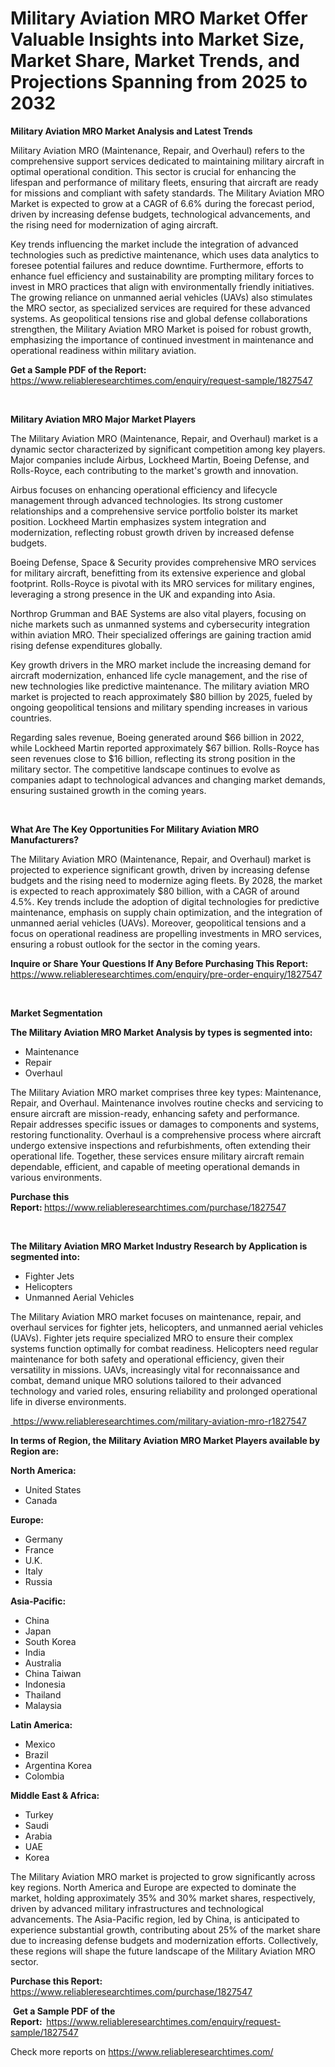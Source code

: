 <p><h1>Military Aviation MRO Market Offer Valuable Insights into Market Size, Market Share, Market Trends, and Projections Spanning from 2025 to 2032</h1></p><p><strong>Military Aviation MRO Market Analysis and Latest Trends</strong></p>
<p><p>Military Aviation MRO (Maintenance, Repair, and Overhaul) refers to the comprehensive support services dedicated to maintaining military aircraft in optimal operational condition. This sector is crucial for enhancing the lifespan and performance of military fleets, ensuring that aircraft are ready for missions and compliant with safety standards. The Military Aviation MRO Market is expected to grow at a CAGR of 6.6% during the forecast period, driven by increasing defense budgets, technological advancements, and the rising need for modernization of aging aircraft.</p><p>Key trends influencing the market include the integration of advanced technologies such as predictive maintenance, which uses data analytics to foresee potential failures and reduce downtime. Furthermore, efforts to enhance fuel efficiency and sustainability are prompting military forces to invest in MRO practices that align with environmentally friendly initiatives. The growing reliance on unmanned aerial vehicles (UAVs) also stimulates the MRO sector, as specialized services are required for these advanced systems. As geopolitical tensions rise and global defense collaborations strengthen, the Military Aviation MRO Market is poised for robust growth, emphasizing the importance of continued investment in maintenance and operational readiness within military aviation.</p></p>
<p><strong>Get a Sample PDF of the Report:&nbsp;</strong> <a href="https://www.reliableresearchtimes.com/enquiry/request-sample/1827547?utm_campaign=2006&utm_medium=2&utm_source=Github&utm_content=ia&utm_term=11032025&utm_id=military-aviation-mro">https://www.reliableresearchtimes.com/enquiry/request-sample/1827547</a></p>
<p>&nbsp;</p>
<p><strong>Military Aviation MRO Major Market Players</strong></p>
<p><p>The Military Aviation MRO (Maintenance, Repair, and Overhaul) market is a dynamic sector characterized by significant competition among key players. Major companies include Airbus, Lockheed Martin, Boeing Defense, and Rolls-Royce, each contributing to the market's growth and innovation. </p><p>Airbus focuses on enhancing operational efficiency and lifecycle management through advanced technologies. Its strong customer relationships and a comprehensive service portfolio bolster its market position. Lockheed Martin emphasizes system integration and modernization, reflecting robust growth driven by increased defense budgets.</p><p>Boeing Defense, Space & Security provides comprehensive MRO services for military aircraft, benefitting from its extensive experience and global footprint. Rolls-Royce is pivotal with its MRO services for military engines, leveraging a strong presence in the UK and expanding into Asia.</p><p>Northrop Grumman and BAE Systems are also vital players, focusing on niche markets such as unmanned systems and cybersecurity integration within aviation MRO. Their specialized offerings are gaining traction amid rising defense expenditures globally.</p><p>Key growth drivers in the MRO market include the increasing demand for aircraft modernization, enhanced life cycle management, and the rise of new technologies like predictive maintenance. The military aviation MRO market is projected to reach approximately $80 billion by 2025, fueled by ongoing geopolitical tensions and military spending increases in various countries.</p><p>Regarding sales revenue, Boeing generated around $66 billion in 2022, while Lockheed Martin reported approximately $67 billion. Rolls-Royce has seen revenues close to $16 billion, reflecting its strong position in the military sector. The competitive landscape continues to evolve as companies adapt to technological advances and changing market demands, ensuring sustained growth in the coming years.</p></p>
<p>&nbsp;</p>
<p><strong>What Are The Key Opportunities For Military Aviation MRO Manufacturers?</strong></p>
<p><p>The Military Aviation MRO (Maintenance, Repair, and Overhaul) market is projected to experience significant growth, driven by increasing defense budgets and the rising need to modernize aging fleets. By 2028, the market is expected to reach approximately $80 billion, with a CAGR of around 4.5%. Key trends include the adoption of digital technologies for predictive maintenance, emphasis on supply chain optimization, and the integration of unmanned aerial vehicles (UAVs). Moreover, geopolitical tensions and a focus on operational readiness are propelling investments in MRO services, ensuring a robust outlook for the sector in the coming years.</p></p>
<p><strong>Inquire or Share Your Questions If Any Before Purchasing This Report:</strong> <a href="https://www.reliableresearchtimes.com/enquiry/pre-order-enquiry/1827547?utm_campaign=2006&utm_medium=2&utm_source=Github&utm_content=ia&utm_term=11032025&utm_id=military-aviation-mro">https://www.reliableresearchtimes.com/enquiry/pre-order-enquiry/1827547</a></p>
<p>&nbsp;</p>
<p><strong>Market Segmentation</strong></p>
<p><strong>The Military Aviation MRO Market Analysis by types is segmented into:</strong></p>
<p><ul><li>Maintenance</li><li>Repair</li><li>Overhaul</li></ul></p>
<p><p>The Military Aviation MRO market comprises three key types: Maintenance, Repair, and Overhaul. Maintenance involves routine checks and servicing to ensure aircraft are mission-ready, enhancing safety and performance. Repair addresses specific issues or damages to components and systems, restoring functionality. Overhaul is a comprehensive process where aircraft undergo extensive inspections and refurbishments, often extending their operational life. Together, these services ensure military aircraft remain dependable, efficient, and capable of meeting operational demands in various environments.</p></p>
<p><strong>Purchase this Report:&nbsp;</strong><a href="https://www.reliableresearchtimes.com/purchase/1827547?utm_campaign=2006&utm_medium=2&utm_source=Github&utm_content=ia&utm_term=11032025&utm_id=military-aviation-mro">https://www.reliableresearchtimes.com/purchase/1827547</a></p>
<p>&nbsp;</p>
<p><strong>The Military Aviation MRO Market Industry Research by Application is segmented into:</strong></p>
<p><ul><li>Fighter Jets</li><li>Helicopters</li><li>Unmanned Aerial Vehicles</li></ul></p>
<p><p>The Military Aviation MRO market focuses on maintenance, repair, and overhaul services for fighter jets, helicopters, and unmanned aerial vehicles (UAVs). Fighter jets require specialized MRO to ensure their complex systems function optimally for combat readiness. Helicopters need regular maintenance for both safety and operational efficiency, given their versatility in missions. UAVs, increasingly vital for reconnaissance and combat, demand unique MRO solutions tailored to their advanced technology and varied roles, ensuring reliability and prolonged operational life in diverse environments.</p></p>
<p><a href="https://www.reliableresearchtimes.com/military-aviation-mro-r1827547?utm_campaign=2006&utm_medium=2&utm_source=Github&utm_content=ia&utm_term=11032025&utm_id=military-aviation-mro">&nbsp;https://www.reliableresearchtimes.com/military-aviation-mro-r1827547</a></p>
<p><strong>In terms of Region, the Military Aviation MRO Market Players available by Region are:</strong></p>
<p>
    <p> <strong> North America: </strong>
        <ul>
            <li>United States</li>
            <li>Canada</li>
        </ul>
        </p> 
    <p> <strong> Europe: </strong>
        <ul>
            <li>Germany</li>
            <li>France</li>
            <li>U.K.</li>
            <li>Italy</li>
            <li>Russia</li>
        </ul>
        </p> 
    <p> <strong> Asia-Pacific: </strong>
        <ul>
            <li>China</li>
            <li>Japan</li>
            <li>South Korea</li>
            <li>India</li>
            <li>Australia</li>
            <li>China Taiwan</li>
            <li>Indonesia</li>
            <li>Thailand</li>
            <li>Malaysia</li>
        </ul>
        </p> 
    <p> <strong> Latin America: </strong>
        <ul>
            <li>Mexico</li>
            <li>Brazil</li>
            <li>Argentina Korea</li>
            <li>Colombia</li>
        </ul>
        </p> 
    <p> <strong> Middle East & Africa: </strong>
        <ul>
            <li>Turkey</li>
            <li>Saudi</li>
            <li>Arabia</li>
            <li>UAE</li>
            <li>Korea</li>
        </ul>
    </p>
    </p>
<p><p>The Military Aviation MRO market is projected to grow significantly across key regions. North America and Europe are expected to dominate the market, holding approximately 35% and 30% market shares, respectively, driven by advanced military infrastructures and technological advancements. The Asia-Pacific region, led by China, is anticipated to experience substantial growth, contributing about 25% of the market share due to increasing defense budgets and modernization efforts. Collectively, these regions will shape the future landscape of the Military Aviation MRO sector.</p></p>
<p><strong>Purchase this Report: </strong><a href="https://www.reliableresearchtimes.com/purchase/1827547?utm_campaign=2006&utm_medium=2&utm_source=Github&utm_content=ia&utm_term=11032025&utm_id=military-aviation-mro">https://www.reliableresearchtimes.com/purchase/1827547</a></p>
<p>&nbsp;<strong>Get a Sample PDF of the Report:&nbsp;&nbsp;</strong><a href="https://www.reliableresearchtimes.com/enquiry/request-sample/1827547?utm_campaign=2006&utm_medium=2&utm_source=Github&utm_content=ia&utm_term=11032025&utm_id=military-aviation-mro">https://www.reliableresearchtimes.com/enquiry/request-sample/1827547</a></p>
<p><strong></strong></p>
<p>Check more reports on <a href="https://www.reliableresearchtimes.com/?utm_campaign=2006&utm_medium=2&utm_source=Github&utm_content=ia&utm_term=11032025&utm_id=military-aviation-mro">https://www.reliableresearchtimes.com/</a></p>